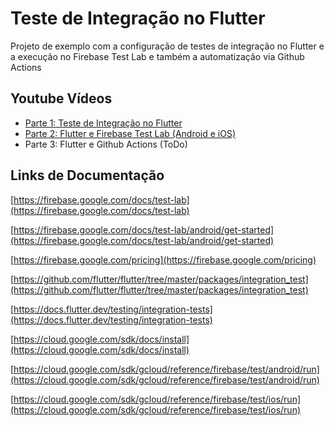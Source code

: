 # Teste de Integração no Flutter 

Projeto de exemplo com a configuração de testes de integração no Flutter e a execução no Firebase Test Lab e também a automatização via Github Actions

## Youtube Vídeos
- [Parte 1: Teste de Integração no Flutter](https://youtu.be/GEvNj7uogYE)
- [Parte 2: Flutter e Firebase Test Lab (Android e iOS)](https://youtu.be/RBoMdhPQX1s)
- Parte 3: Flutter e Github Actions (ToDo)

## Links de Documentação

[https://firebase.google.com/docs/test-lab](https://firebase.google.com/docs/test-lab)

[https://firebase.google.com/docs/test-lab/android/get-started](https://firebase.google.com/docs/test-lab/android/get-started)

[https://firebase.google.com/pricing](https://firebase.google.com/pricing)

[https://github.com/flutter/flutter/tree/master/packages/integration_test](https://github.com/flutter/flutter/tree/master/packages/integration_test)

[https://docs.flutter.dev/testing/integration-tests](https://docs.flutter.dev/testing/integration-tests)

[https://cloud.google.com/sdk/docs/install](https://cloud.google.com/sdk/docs/install)

[https://cloud.google.com/sdk/gcloud/reference/firebase/test/android/run](https://cloud.google.com/sdk/gcloud/reference/firebase/test/android/run)

[https://cloud.google.com/sdk/gcloud/reference/firebase/test/ios/run](https://cloud.google.com/sdk/gcloud/reference/firebase/test/ios/run)
